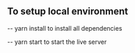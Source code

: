 ## To setup local environment

-- yarn install to install all dependencies

-- yarn start to start the live server